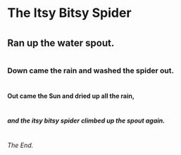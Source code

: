 # <h1>The Itsy Bitsy Spider</h1>
# <h2>Ran up the water spout.</h2>
# <h3>Down came the rain and washed the spider out.</h3>
# <h4>Out came the Sun and dried up all the rain,</h4>
# <h5>and the itsy bitsy spider climbed up the spout again.</h5>
# <h6>The End.</h6>
